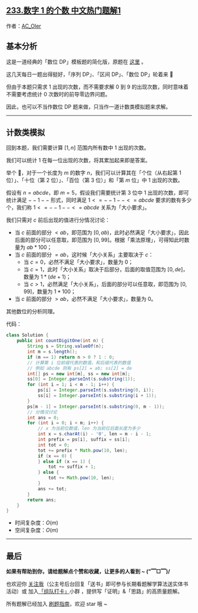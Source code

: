 ## [233.数字 1 的个数 中文热门题解1](https://leetcode.cn/problems/number-of-digit-one/solutions/100000/gong-shui-san-xie-jiang-shu-wei-dp-wen-t-c9oi)

作者：[AC_OIer](https://leetcode.cn/u/AC_OIer)

## 基本分析

这是一道经典的「数位 DP」模板题的简化版，原题在 [这里](https://www.luogu.com.cn/problem/P1980) 。

这几天每日一题出得挺好，「序列 DP」、「区间 DP」、「数位 DP」轮着来 🤣

但由于本题只需求 $1$ 出现的次数，而不需要求解 $0$ 到 $9$ 的出现次数，同时意味着不需要考虑统计 $0$ 次数时的前导零边界问题。

因此，也可以不当作数位 DP 题来做，只当作一道计数类模拟题来求解。

---

## 计数类模拟

回到本题，我们需要计算 $[1, n]$ 范围内所有数中 $1$ 出现的次数。

我们可以统计 $1$ 在每一位出现的次数，将其累加起来即是答案。

举个 🌰，对于一个长度为 $m$ 的数字 $n$，我们可以计算其在「个位（从右起第 $1$ 位）」、「十位（第 $2$ 位）」、「百位（第 $3$ 位）」和「第 $m$ 位」中 $1$ 出现的次数。

假设有 $n = abcde$，即 $m = 5$，假设我们需要统计第 $3$ 位中 $1$ 出现的次数，即可统计满足 $--1--$ 形式，同时满足 $1 <= --1-- <= abcde$ 要求的数有多少个，我们称 $1 <= --1-- <= abcde$ 关系为「大小要求」。

我们只需对 $c$ 前后出现的值进行分情况讨论：

* 当 $c$ 前面的部分 $< ab$，即范围为 $[0, ab)$，此时必然满足「大小要求」，因此后面的部分可以任意取，即范围为 $[0, 99]$。根据「乘法原理」，可得知此时数量为 $ab * 100$；
* 当 $c$ 前面的部分 $= ab$，这时候「大小关系」主要取决于 $c$：
    * 当 $c = 0$，必然不满足「大小要求」，数量为 $0$；
    * 当 $c = 1$，此时「大小关系」取决于后部分，后面的取值范围为 $[0, de]$，数量为 $1 * (de + 1)$；
    * 当 $c > 1$，必然满足「大小关系」，后面的部分可以任意取，即范围为 $[0, 99]$，数量为 $1 * 100$；
* 当 $c$ 前面的部分 $> ab$，必然不满足「大小要求」，数量为 $0$。

其他数位的分析同理。

代码：
```Java []
class Solution {
    public int countDigitOne(int n) {
        String s = String.valueOf(n);
        int m = s.length();
        if (m == 1) return n > 0 ? 1 : 0;
        // 计算第 i 位前缀代表的数值，和后缀代表的数值
        // 例如 abcde 则有 ps[2] = ab; ss[2] = de
        int[] ps = new int[m], ss = new int[m];
        ss[0] = Integer.parseInt(s.substring(1));
        for (int i = 1; i < m - 1; i++) {
            ps[i] = Integer.parseInt(s.substring(0, i));
            ss[i] = Integer.parseInt(s.substring(i + 1));
        }
        ps[m - 1] = Integer.parseInt(s.substring(0, m - 1));
        // 分情况讨论
        int ans = 0;
        for (int i = 0; i < m; i++) {
            // x 为当前位数值，len 为当前位后面长度为多少
            int x = s.charAt(i) - '0', len = m - i - 1;
            int prefix = ps[i], suffix = ss[i];
            int tot = 0;
            tot += prefix * Math.pow(10, len);
            if (x == 0) {
            } else if (x == 1) {
                tot += suffix + 1;
            } else {
                tot += Math.pow(10, len);
            }
            ans += tot;
        }
        return ans;
    }
}
```
* 时间复杂度：$O(m)$
* 空间复杂度：$O(m)$

---

## 最后

**如果有帮助到你，请给题解点个赞和收藏，让更多的人看到 ~ ("▔□▔)/**

也欢迎你 [关注我](https://oscimg.oschina.net/oscnet/up-19688dc1af05cf8bdea43b2a863038ab9e5.png)（公主号后台回复「送书」即可参与长期看题解学算法送实体书活动）或 加入[「组队打卡」](https://leetcode-cn.com/u/ac_oier/)小群 ，提供写「证明」&「思路」的高质量题解。

所有题解已经加入 [刷题指南](https://github.com/SharingSource/LogicStack-LeetCode/wiki)，欢迎 star 哦 ~ 